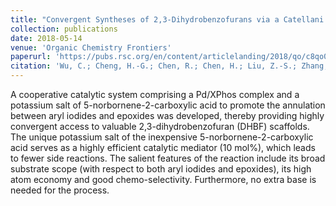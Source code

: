 ```yaml
---
title: "Convergent Syntheses of 2,3-Dihydrobenzofurans via a Catellani Strategy"
collection: publications
date: 2018-05-14
venue: 'Organic Chemistry Frontiers'
paperurl: 'https://pubs.rsc.org/en/content/articlelanding/2018/qo/c8qo00348c'
citation: 'Wu, C.; Cheng, H.-G.; Chen, R.; Chen, H.; Liu, Z.-S.; Zhang, J.; Zhang, Y.; Zhu, Y.; Geng, Z.; Zhou, Q., Convergent syntheses of 2,3-dihydrobenzofurans via a Catellani strategy. <i>Org. Chem. Front.</i> <b>2018,</b> <i>5,</i> 2533'
---
```


A cooperative catalytic system comprising a Pd/XPhos complex and a potassium salt of 5-norbornene-2-carboxylic acid to promote the annulation between aryl iodides and epoxides was developed, thereby providing highly convergent access to valuable 2,3-dihydrobenzofuran (DHBF) scaffolds. The unique potassium salt of the inexpensive 5-norbornene-2-carboxylic acid serves as a highly efficient catalytic mediator (10 mol%), which leads to fewer side reactions. The salient features of the reaction include its broad substrate scope (with respect to both aryl iodides and epoxides), its high atom economy and good chemo-selectivity. Furthermore, no extra base is needed for the process.
